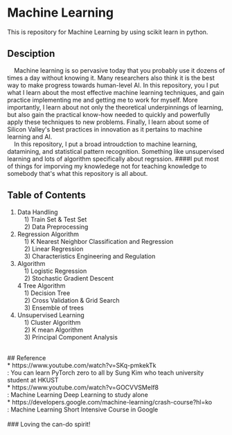 # Machine Learning
 This is repository for Machine Learning by using scikit learn in python.
<br/>
## Desciption
&nbsp;&nbsp;&nbsp;&nbsp;Machine learning is so pervasive today that you probably use it dozens of times a day without knowing it.
Many researchers also think it is the best way to make progress towards human-level AI.
In this repository, you I put what I learn about the most effective machine learning techniques, and gain practice implementing me and getting me to work for myself.
More importantly, I learn about not only the theoretical underpinnings of learning, but also gain the practical know-how needed to quickly and powerfully apply these techniques to new problems.
Finally, I learn about some of Silicon Valley's best practices in innovation as it pertains to machine learning and AI.
<br/>
&nbsp;&nbsp;&nbsp;&nbsp;In this repository, I put a broad introudction to machine learning, datamining, and statistical pattern recognition.
Something like unsupervised learning and lots of algorithm specifically about regrssion.
####I put most of things for imporving my knowledege not for teaching knowledge to somebody that's what this repository is all about.
<br/>
## Table of Contents
1. Data Handling <br/>
&nbsp;&nbsp;&nbsp;&nbsp;1) Train Set & Test Set <br/>
&nbsp;&nbsp;&nbsp;&nbsp;2) Data Preprocessing <br/>
2. Regression Algorithm <br/>
&nbsp;&nbsp;&nbsp;&nbsp;1) K Nearest Neighbor Classification and Regression <br/>
&nbsp;&nbsp;&nbsp;&nbsp;2) Linear Regression <br/>
&nbsp;&nbsp;&nbsp;&nbsp;3) Characteristics Engineering and Regulation <br/>
3. Algorithm <br/>
&nbsp;&nbsp;&nbsp;&nbsp;1) Logistic Regression <br/>
&nbsp;&nbsp;&nbsp;&nbsp;2) Stochastic Gradient Descent <br/>
4 Tree Algorithm <br/>
&nbsp;&nbsp;&nbsp;&nbsp;1) Decision Tree <br/>
&nbsp;&nbsp;&nbsp;&nbsp;2) Cross Validation & Grid Search <br/>
&nbsp;&nbsp;&nbsp;&nbsp;3) Ensemble of trees <br/>
5. Unsupervised Learning <br/>
&nbsp;&nbsp;&nbsp;&nbsp;1) Cluster Algorithm <br/>
&nbsp;&nbsp;&nbsp;&nbsp;2) K mean Algorithm <br/>
&nbsp;&nbsp;&nbsp;&nbsp;3) Principal Component Analysis <br/>
<br/>
## Reference <br/>
* https://www.youtube.com/watch?v=SKq-pmkekTk <br/>
: You can learn PyTorch zero to all by Sung Kim who teach university student at HKUST <br/>
* https://www.youtube.com/watch?v=GOCVVSMeIf8 <br/>
: Machine Learning Deep Learning to study alone <br/>
* https://developers.google.com/machine-learning/crash-course?hl=ko <br/>
: Machine Learning Short Intensive Course in Google <br/>
<br/>
### Loving the can-do spirit!
